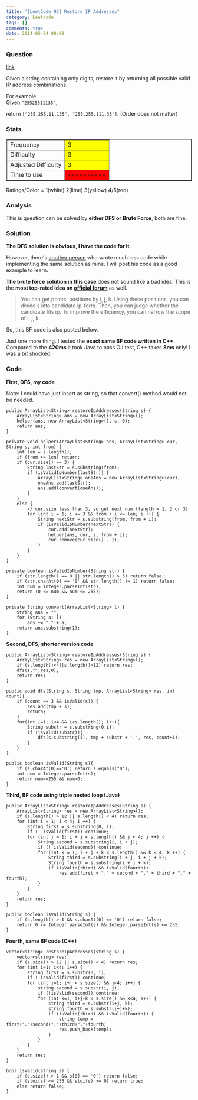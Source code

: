```yaml
---
title: "[LeetCode 93] Restore IP Addresses"
category: Leetcode
tags: []
comments: true
date: 2014-05-24 00:00
---
```



### Question

[link](https://oj.leetcode.com/problems/restore-ip-addresses/)

<div class="question-content">
            <p></p><p>Given a string containing only digits, restore it by returning all possible valid IP address combinations.</p>

<p>
For example:<br>
Given <code>"25525511135"</code>,
</p>
<p>
return <code>["255.255.11.135", "255.255.111.35"]</code>. (Order does not matter)
</p><p></p>
          </div>

### Stats

<table border="2">
	<tr>
		<td>Frequency</td>
		<td bgcolor="yellow">3</td>
	</tr>
	<tr>
		<td>Difficulty</td>
		<td bgcolor="yellow">3</td>
	</tr>
	<tr>
		<td>Adjusted Difficulty</td>
		<td bgcolor="yellow">3</td>
	</tr>
	<tr>
		<td>Time to use</td>
		<td bgcolor="red">----------</td>
	</tr>
</table>

Ratings/Color = 1(white) 2(lime) 3(yellow) 4/5(red)

### Analysis

This is question can be solved by **either DFS or Brute Force**, both are fine.

### Solution

**The DFS solution is obvious, I have the code for it**.

However, there's [another person](http://blog.csdn.net/u011095253/article/details/9158449) who wrote much less code while implementing the same solution as mine. I will post his code as a good example to learn.

**The brute force solution in this case** does not sound like a bad idea. This is the **most top-rated idea on [official forum](https://oj.leetcode.com/discuss/77/restore-ip-addresses)** as well.

> You can get points' positions by i, j, k. Using these positions, you can divide s into candidate ip-form. Then, you can judge whether the candidate fits ip. To improve the efficiency, you can narrow the scope of i, j, k.

So, this BF code is also posted below.

Just one more thing. I tested the **exact same BF code written in C++**. Compared to the **420ms** it took Java to pass OJ test, C++ takes **8ms** only! I was a bit shocked.

### Code

**First, DFS, my code**

Note: I could have just insert as string, so that convert() method would not be needed.

    public ArrayList<String> restoreIpAddresses(String s) {
        ArrayList<String> ans = new ArrayList<String>();
        helper(ans, new ArrayList<String>(), s, 0);
        return ans;
    }

    private void helper(ArrayList<String> ans, ArrayList<String> cur, String s, int from) {
        int len = s.length();
        if (from >= len) return;
        if (cur.size() == 3) {
            String lastStr = s.substring(from);
            if (isValidIpNumber(lastStr)) {
                ArrayList<String> oneAns = new ArrayList<String>(cur);
                oneAns.add(lastStr);
                ans.add(convert(oneAns));
            }
        }
        else {
            // cur.size less than 3, so get next num (length = 1, 2 or 3)
            for (int i = 1; i <= 3 && from + i <= len; i ++) {
                String nextStr = s.substring(from, from + i);
                if (isValidIpNumber(nextStr)) {
                    cur.add(nextStr);
                    helper(ans, cur, s, from + i);
                    cur.remove(cur.size() - 1);
                }
            }
        }
    }

    private boolean isValidIpNumber(String str) {
        if (str.length() == 0 || str.length() > 3) return false;
        if (str.charAt(0) == '0' && str.length() != 1) return false;
        int num = Integer.parseInt(str);
        return (0 <= num && num <= 255);
    }

    private String convert(ArrayList<String> l) {
        String ans = "";
        for (String a: l)
            ans += "." + a;
        return ans.substring(1);
    }

**Second, DFS, shorter version code**

    public ArrayList<String> restoreIpAddresses(String s) {
        ArrayList<String> res = new ArrayList<String>();
        if (s.length()<4||s.length()>12) return res;
        dfs(s,"",res,0);
        return res;
    }

    public void dfs(String s, String tmp, ArrayList<String> res, int count){
        if (count == 3 && isValid(s)) {
            res.add(tmp + s);
            return;
        }
        for(int i=1; i<4 && i<s.length(); i++){
            String substr = s.substring(0,i);
            if (isValid(substr)){
                dfs(s.substring(i), tmp + substr + '.', res, count+1);
            }
        }
    }

    public boolean isValid(String s){
        if (s.charAt(0)=='0') return s.equals("0");
        int num = Integer.parseInt(s);
        return num<=255 && num>0;
    }

**Third, BF code using triple nested loop (Java)**

    public ArrayList<String> restoreIpAddresses(String s) {
        ArrayList<String> res = new ArrayList<String>();
        if (s.length() > 12 || s.length() < 4) return res;
        for (int i = 1; i < 4; i ++) {
            String first = s.substring(0, i);
            if (! isValid(first)) continue;
            for (int j = 1; i + j < s.length() && j < 4; j ++) {
                String second = s.substring(i, i + j);
                if (! isValid(second)) continue;
                for (int k = 1; i + j + k < s.length() && k < 4; k ++) {
                    String third = s.substring(i + j, i + j + k);
                    String fourth = s.substring(i + j + k);
                    if (isValid(third) && isValid(fourth))
                        res.add(first + "." + second + "." + third + "." + fourth);
                }
            }
        }
        return res;
    }

    public boolean isValid(String s) {
        if (s.length() > 1 && s.charAt(0) == '0') return false;
        return 0 <= Integer.parseInt(s) && Integer.parseInt(s) <= 255;
    }

**Fourth, same BF code (C++)**

    vector<string> restoreIpAddresses(string s) {
        vector<string> res;
        if (s.size() > 12 || s.size() < 4) return res;
        for (int i=1; i<4; i++) {
            string first = s.substr(0, i);
            if (!isValid(first)) continue;
            for (int j=1; i+j < s.size() && j<4; j++) {
                string second = s.substr(i, j);
                if (!isValid(second)) continue;
                for (int k=1; i+j+k < s.size() && k<4; k++) {
                    string third = s.substr(i+j, k);
                    string fourth = s.substr(i+j+k);
                    if (isValid(third) && isValid(fourth)) {
                        string temp = first+"."+second+"."+third+"."+fourth;
                        res.push_back(temp);
                    }
                }
            }
        }
        return res;
    }

    bool isValid(string s) {
        if (s.size() > 1 && s[0] == '0') return false;
        if (stoi(s) <= 255 && stoi(s) >= 0) return true;
        else return false;
    }
